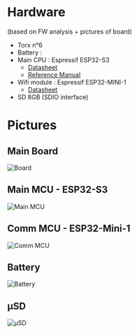 
# Hardware
(based on FW analysis + pictures of board)

* Torx n°6
* Battery : 
* Main CPU : Espressif ESP32-S3
  * [Datasheet](https://www.espressif.com/sites/default/files/documentation/esp32-s3_datasheet_en.pdf)
  * [Reference Manual](https://www.espressif.com/sites/default/files/documentation/esp32-s3_technical_reference_manual_en.pdf)
* Wifi module : Espressif ESP32-MINI-1
  * [Datasheet](docs/esp32-mini-1_datasheet_en.pdf)
* SD 8GB (SDIO interface)


# Pictures

## Main Board
![Board](resources/pictures/Board.jpg)

## Main MCU - ESP32-S3
![Main MCU](resources/pictures/ESP-S3.jpg)

## Comm MCU - ESP32-Mini-1
![Comm MCU](resources/pictures/ESP-MINI-1.jpg)

## Battery
![Battery](resources/pictures/v3/Battery.jpg)

## µSD
![µSD](resources/pictures/v3/µSD.jpg)

